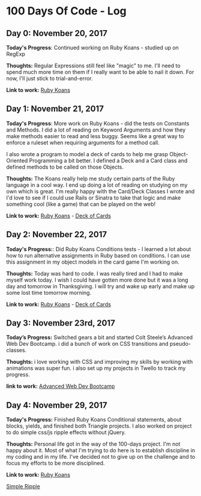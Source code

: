 # 100 Days Of Code - Log

## Day 0: November 20, 2017

**Today's Progress**: Continued working on Ruby Koans - studied up on RegExp

**Thoughts:** Regular Expressions still feel like "magic" to me.  I'll need to spend much more time on them if I really want to be able to nail it down. For now, I'll just stick to trial-and-error.

**Link to work:** [Ruby Koans](https://github.com/tomhockett/ruby_koans)

## Day 1: November 21, 2017

**Today's Progress**: More work on Ruby Koans - did the tests on Constants and Methods.  I did a lot of reading on Keyword Arguments and how they make methods easier to read and less buggy. Seems like a great way to enforce a ruleset when requiring arguments for a method call.

I also wrote a program to model a deck of cards to help me grasp Object-Oriented Programming a bit better.  I defined a Deck and a Card class and defined methods to be called on those Objects.

**Thoughts:** The Koans really help me study certain parts of the Ruby language in a cool way.  I end up doing a lot of reading on studying on my own which is great.  I'm really happy with the Card/Deck Classes I wrote and I'd love to see if I could use Rails or Sinatra to take that logic and make something cool (like a game) that can be played on the web!

**Link to work:** [Ruby Koans](https://github.com/tomhockett/ruby_koans) - 
[Deck of Cards](https://github.com/tomhockett/Deck-of-Cards)

## Day 2: November 22, 2017

**Today's Progress:**: Did Ruby Koans Conditions tests - I learned a lot about how to run alternative assignments in Ruby based on conditions.  I can use this assignment in my object models in the card game I'm working on.

**Thoughts:** Today was hard to code. I was really tired and I had to make myself work today.  I wish I could have gotten more done but it was a long day and tomorrow in Thanksgiving. I will try and wake up early and make up some lost time tomorrow morning.

**Link to work:** [Ruby Koans](https://github.com/tomhockett/ruby_koans) -
[Deck of Cards](https://github.com/tomhockett/Deck-of-Cards)

## Day 3: November 23rd, 2017

**Today’s Progress:** Switched gears a bit and started Colt Steele’s Advanced Web Dev Bootcamp. i did a bunch of
work on CSS transitions and pseudo-classes. 

**Thoughts:** i love working with CSS and improving my skills by working with animations was super fun. i also set up my projects in Twello to track my progress. 

**link to work:** [Advanced Web Dev Bootcamp](https://github.com/tomhockett/Adv-Web-Dev-Bootcamp)

## Day 4: November 29, 2017

**Today's Progress:** Finished Ruby Koans Conditional statements, about blocks, yields, and finished both Triangle projects.  I also worked on project to do simple css/js ripple effects without jQuery.

**Thoughts:** Personal life got in the way of the 100-days project.  I'm not happy about it. Most of what I'm trying to do here is to establish discipline in my coding and in my life.  I've decided not to give up on the challenge and to focus my efforts to be more disciplined.

**Link to work:** [Ruby Koans](https://github.com/tomhockett/ruby_koans)

[Simple Ripple](https://github.com/tomhockett/simple-ripple)
